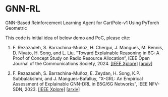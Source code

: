 # GNN-RL
GNN-Based Reinforcement Learning Agent for CartPole-v1 Using PyTorch Geometric


This code is initial idea of below demo and PoC, please cite:

1) F. Rezazadeh, S. Barrachina-Muñoz, H. Chergui, J. Mangues, M. Bennis, D. Niyato, H. Song, and L. Liu, “Toward Explainable Reasoning in 6G: A Proof of Concept Study on Radio Resource Allocation”, IEEE Open Journal of the Communications Society, 2024. [[IEEE Xplore]](https://ieeexplore.ieee.org/document/10689363) [[arxiv]](https://arxiv.org/abs/2407.10186)
   
3) F. Rezazadeh, S. Barrachina-Muñoz, E. Zeydan, H. Song, K.P. Subbalakshmi, and J. Mangues-Bafalluy, “X-GRL: An Empirical Assessment of Explainable GNN-DRL in B5G/6G Networks”, IEEE NFV-SDN, 2023. [[IEEE Xplore]](https://ieeexplore.ieee.org/abstract/document/10329778/authors#authors) [[arxiv]](https://arxiv.org/abs/2311.08798)
